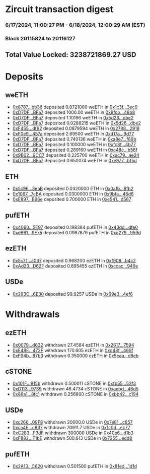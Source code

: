 # Zircuit transaction digest
### 6/17/2024, 11:00:27 PM - 6/18/2024, 12:00:29 AM (EST)
### Block 20115824 to 20116127

## Total Value Locked: 3238721869.27 USD

# Deposits
## weETH
- [0x8787...bb36](https://etherscan.io/address/0x87876c1c0770BC93DB7392FA83eC3E1FF76Abb36) deposited 0.0721000 weETH in [0x1c3f...3ec0](https://etherscan.io/tx/0x87876c1c0770BC93DB7392FA83eC3E1FF76Abb36)
- [0xD7DF...BFa7](https://etherscan.io/address/0xD7DF7E085214743530afF339aFC420c7c720BFa7) deposited 1000.00 weETH in [0x9fcb...48b8](https://etherscan.io/tx/0xD7DF7E085214743530afF339aFC420c7c720BFa7)
- [0xD7DF...BFa7](https://etherscan.io/address/0xD7DF7E085214743530afF339aFC420c7c720BFa7) deposited 1.10196 weETH in [0x5d26...dbe2](https://etherscan.io/tx/0xD7DF7E085214743530afF339aFC420c7c720BFa7)
- [0xD7DF...BFa7](https://etherscan.io/address/0xD7DF7E085214743530afF339aFC420c7c720BFa7) deposited 0.0288215 weETH in [0x5d26...dbe2](https://etherscan.io/tx/0xD7DF7E085214743530afF339aFC420c7c720BFa7)
- [0xF455...df92](https://etherscan.io/address/0xF4555EE14905eB57Cdbd96271C495e070c11df92) deposited 0.0879594 weETH in [0x2788...2918](https://etherscan.io/tx/0xF4555EE14905eB57Cdbd96271C495e070c11df92)
- [0xF0e9...457a](https://etherscan.io/address/0xF0e9b7c3065b3e6d5Bec761488ac3327Be17457a) deposited 2.69500 weETH in [0xd17a...9d77](https://etherscan.io/tx/0xF0e9b7c3065b3e6d5Bec761488ac3327Be17457a)
- [0xD7DF...BFa7](https://etherscan.io/address/0xD7DF7E085214743530afF339aFC420c7c720BFa7) deposited 0.740136 weETH in [0xa8e7...f89b](https://etherscan.io/tx/0xD7DF7E085214743530afF339aFC420c7c720BFa7)
- [0xD7DF...BFa7](https://etherscan.io/address/0xD7DF7E085214743530afF339aFC420c7c720BFa7) deposited 0.100000 weETH in [0xfc8f...4b77](https://etherscan.io/tx/0xD7DF7E085214743530afF339aFC420c7c720BFa7)
- [0xD7DF...BFa7](https://etherscan.io/address/0xD7DF7E085214743530afF339aFC420c7c720BFa7) deposited 0.289160 weETH in [0xc48c...b56f](https://etherscan.io/tx/0xD7DF7E085214743530afF339aFC420c7c720BFa7)
- [0x9B62...9CC7](https://etherscan.io/address/0x9B62A7eD23E6e2822EE8045694ef0dB9eb099CC7) deposited 0.225700 weETH in [0xac79...ae24](https://etherscan.io/tx/0x9B62A7eD23E6e2822EE8045694ef0dB9eb099CC7)
- [0xD7DF...BFa7](https://etherscan.io/address/0xD7DF7E085214743530afF339aFC420c7c720BFa7) deposited 0.650074 weETH in [0xe977...bf5d](https://etherscan.io/tx/0xD7DF7E085214743530afF339aFC420c7c720BFa7)
## ETH
- [0x5c96...3eaB](https://etherscan.io/address/0x5c96AeF83De0a4a6cD68C1bBEB1F2435aB323eaB) deposited 0.0320000 ETH in [0x0a1b...8fb2](https://etherscan.io/tx/0x5c96AeF83De0a4a6cD68C1bBEB1F2435aB323eaB)
- [0x1067...7cBA](https://etherscan.io/address/0x1067FBFDc86707eaEF818Ba4fB7945fa07817cBA) deposited 0.0300000 ETH in [0x9bfa...46d6](https://etherscan.io/tx/0x1067FBFDc86707eaEF818Ba4fB7945fa07817cBA)
- [0xE897...B96e](https://etherscan.io/address/0xE897f043B0c8cB78841e411d85Cf872442B8B96e) deposited 0.700000 ETH in [0xe541...d567](https://etherscan.io/tx/0xE897f043B0c8cB78841e411d85Cf872442B8B96e)
## pufETH
- [0x4060...5E97](https://etherscan.io/address/0x40606Fa22BA0a5EA4226bdE7E16Ab2986bFB5E97) deposited 0.198384 pufETH in [0x43dd...dfe0](https://etherscan.io/tx/0x40606Fa22BA0a5EA4226bdE7E16Ab2986bFB5E97)
- [0xdB61...9E75](https://etherscan.io/address/0xdB61fa98512Be05C93989C75B17Dda8677F79E75) deposited 0.0987879 pufETH in [0xd279...959d](https://etherscan.io/tx/0xdB61fa98512Be05C93989C75B17Dda8677F79E75)
## ezETH
- [0x5c71...a067](https://etherscan.io/address/0x5c71a52fBfcFc57c456441D2f1B95e8dc9A4a067) deposited 0.968200 ezETH in [0xf908...b4c2](https://etherscan.io/tx/0x5c71a52fBfcFc57c456441D2f1B95e8dc9A4a067)
- [0xAd23...D62F](https://etherscan.io/address/0xAd230dB35Db01FA070C78b697E1Dbd64Fb26D62F) deposited 0.895455 ezETH in [0xccac...949e](https://etherscan.io/tx/0xAd230dB35Db01FA070C78b697E1Dbd64Fb26D62F)
## USDe
- [0x293C...6E30](https://etherscan.io/address/0x293C6937D8D82e05B01335F7B33FBA0c8e256E30) deposited 99.9257 USDe in [0x69e3...4ef6](https://etherscan.io/tx/0x293C6937D8D82e05B01335F7B33FBA0c8e256E30)
# Withdrawals
## ezETH
- [0x0079...d632](https://etherscan.io/address/0x00798b24277D4E7806B82Fb084928e9C2303d632) withdrawn 27.4584 ezETH in [0x2617...7594](https://etherscan.io/tx/0x00798b24277D4E7806B82Fb084928e9C2303d632)
- [0xE48E...472F](https://etherscan.io/address/0xE48E56EB673757Cf7ce2cAA6e2E15e6EB5e5472F) withdrawn 170.605 ezETH in [0xd43f...469f](https://etherscan.io/tx/0xE48E56EB673757Cf7ce2cAA6e2E15e6EB5e5472F)
- [0xF94b...87b3](https://etherscan.io/address/0xF94b62a188Ea9a1267427dE25C2cC2aAC9eF87b3) withdrawn 0.350000 ezETH in [0x5caa...d8eb](https://etherscan.io/tx/0xF94b62a188Ea9a1267427dE25C2cC2aAC9eF87b3)
## cSTONE
- [0x101F...915b](https://etherscan.io/address/0x101Fb1BE29083C9876e39749B7a6E844f198915b) withdrawn 0.500011 cSTONE in [0xfb55...53f3](https://etherscan.io/tx/0x101Fb1BE29083C9876e39749B7a6E844f198915b)
- [0xD113...9739](https://etherscan.io/address/0xD113E00039d6Fc9536b2c7C796EFe019b4B19739) withdrawn 48.4734 cSTONE in [0xaebd...46d5](https://etherscan.io/tx/0xD113E00039d6Fc9536b2c7C796EFe019b4B19739)
- [0x88a1...8fc1](https://etherscan.io/address/0x88a1c29c4FB3836b6E9951d9301f2B3422Be8fc1) withdrawn 0.256800 cSTONE in [0xbb42...c194](https://etherscan.io/tx/0x88a1c29c4FB3836b6E9951d9301f2B3422Be8fc1)
## USDe
- [0xc266...09F8](https://etherscan.io/address/0xc2662AC4C666F8D6176584565705e48D815309F8) withdrawn 20000.0 USDe in [0x7e81...c857](https://etherscan.io/tx/0xc2662AC4C666F8D6176584565705e48D815309F8)
- [0xca4E...c837](https://etherscan.io/address/0xca4E0e5374563367Bd4e9e45c6013552bEd6c837) withdrawn 70911.7 USDe in [0x1c0d...ec77](https://etherscan.io/tx/0xca4E0e5374563367Bd4e9e45c6013552bEd6c837)
- [0xC283...F3dF](https://etherscan.io/address/0xC283b1AB8fe48B5A9C100e6DF72c676e8B29F3dF) withdrawn 300000 USDe in [0x40e6...d1b3](https://etherscan.io/tx/0xC283b1AB8fe48B5A9C100e6DF72c676e8B29F3dF)
- [0xF882...F1bE](https://etherscan.io/address/0xF882f14731877936555Dd5B03275dF4EcF72F1bE) withdrawn 500.613 USDe in [0x7255...edd8](https://etherscan.io/tx/0xF882f14731877936555Dd5B03275dF4EcF72F1bE)
## pufETH
- [0x2A13...C620](https://etherscan.io/address/0x2A138DF7699Df2AF0c0e3813f79DfC1e0374C620) withdrawn 0.501500 pufETH in [0x81ed...1d1d](https://etherscan.io/tx/0x2A138DF7699Df2AF0c0e3813f79DfC1e0374C620)
